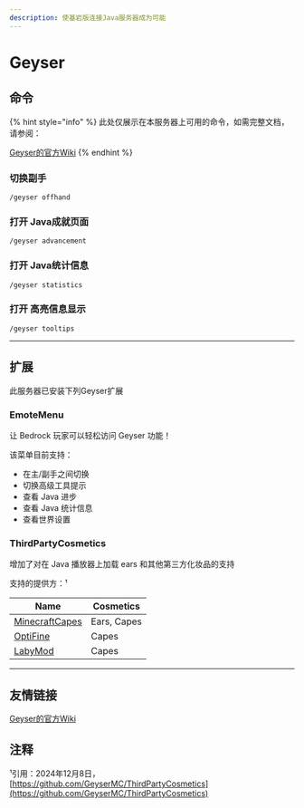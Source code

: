 ```yaml
---
description: 使基岩版连接Java服务器成为可能
---
```


# Geyser

## 命令

{% hint style="info" %}
此处仅展示在本服务器上可用的命令，如需完整文档，请参阅：

[Geyser的官方Wiki](https://wiki.geysermc.org/)
{% endhint %}

### 切换副手

```
/geyser offhand
```

### 打开 Java成就页面

```
/geyser advancement
```

### 打开 Java统计信息

```
/geyser statistics
```

### 打开 高亮信息显示

```
/geyser tooltips
```

***

## 扩展

此服务器已安装下列Geyser扩展

### EmoteMenu&#x20;

让 Bedrock 玩家可以轻松访问 Geyser 功能！

该菜单目前支持：

* 在主/副手之间切换
* 切换高级工具提示
* 查看 Java 进步
* 查看 Java 统计信息
* 查看世界设置

### ThirdPartyCosmetics

增加了对在 Java 播放器上加载 ears 和其他第三方化妆品的支持

支持的提供方：¹

| Name                                          | Cosmetics   |
| --------------------------------------------- | ----------- |
| [MinecraftCapes](https://minecraftcapes.net/) | Ears, Capes |
| [OptiFine](https://optifine.net/)             | Capes       |
| [LabyMod](https://www.labymod.net/)           | Capes       |

***

## 友情链接

[Geyser的官方Wiki](https://wiki.geysermc.org/)

## 注释

¹引用：2024年12月8日，[https://github.com/GeyserMC/ThirdPartyCosmetics](https://github.com/GeyserMC/ThirdPartyCosmetics)
